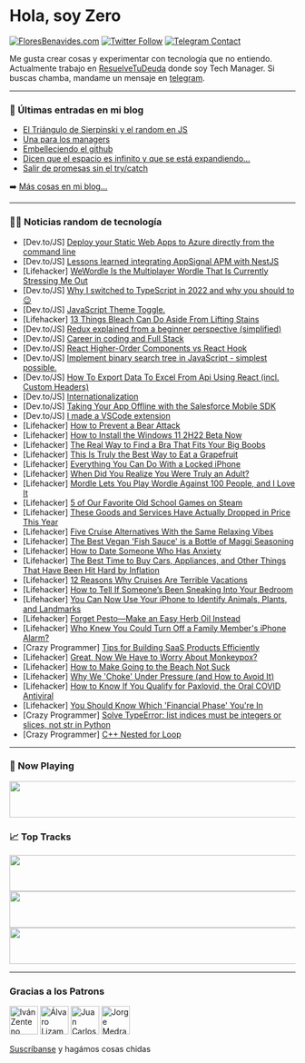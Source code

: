 # Hola, soy Zero

[![FloresBenavides.com](https://img.shields.io/website?down_message=oops&label=MiBlog&style=for-the-badge&up_message=online&url=https%3A%2F%2Ffloresbenavides.com)](https://floresbenavides.com) [![Twitter Follow](https://img.shields.io/twitter/follow/ZeroDragon?color=%231DA1F2&label=Follow&logo=twitter&logoColor=ffffff&style=for-the-badge)](https://twitter.com/zerodragon) [![Telegram Contact](https://img.shields.io/badge/escr%C3%ADbeme-ZeroDragon-%2326A5E4?style=for-the-badge&logo=telegram)](https://t.me/zerodragon)

Me gusta crear cosas y experimentar con tecnología que no entiendo.
Actualmente trabajo en [ResuelveTuDeuda](http://github.com/resuelve) donde soy Tech Manager.
Si buscas chamba, mandame un mensaje en [telegram](https://t.me/zerodragon).

---

### 📕 Últimas entradas en mi blog
<!-- BLOG-POST-LIST:START -->
- [El Triángulo de Sierpinski y el random en JS](https://floresbenavides.com/el-triangulo-de-sierpinski-y-el-random-en-js/)
- [Una para los managers](https://floresbenavides.com/una-para-los-managers/)
- [Embelleciendo el github](https://floresbenavides.com/embelleciendo-el-github/)
- [Dicen que el espacio es infinito y que se está expandiendo…](https://floresbenavides.com/dicen-que-el-espacio-es-infinito-y-que-se-esta-expandiendo/)
- [Salir de promesas sin el try/catch](https://floresbenavides.com/salir-de-promesas-sin-el-try-catch/)
<!-- BLOG-POST-LIST:END -->

➡️ [Más cosas en mi blog...](https://floresbenavides.com)

---

### 👨‍💻 Noticias random de tecnología
<!-- TECH-POSTS:START -->
- [Dev.to/JS] [Deploy your Static Web Apps to Azure directly from the command line](https://dev.to/azure/deploy-your-static-web-apps-to-azure-directly-from-the-command-line-2ip8)
- [Dev.to/JS] [Lessons learned integrating AppSignal APM with NestJS](https://dev.to/superface/lessons-learned-integrating-appsignal-apm-with-nestjs-he7)
- [Lifehacker] [WeWordle Is the Multiplayer Wordle That Is Currently Stressing Me Out](https://lifehacker.com/wewordle-is-the-multiplayer-wordle-that-is-currently-st-1848949895)
- [Dev.to/JS] [Why I switched to TypeScript in 2022 and why you should to 😉](https://dev.to/dev_avocado/why-i-switched-to-typescript-in-2022-and-why-you-should-to-mkc)
- [Dev.to/JS] [JavaScript Theme Toggle.](https://dev.to/jovickcoder/javascript-theme-toggle-5hdj)
- [Lifehacker] [13 Things Bleach Can Do Aside From Lifting Stains](https://lifehacker.com/13-things-bleach-can-do-aside-from-lifting-stains-1848948792)
- [Dev.to/JS] [Redux explained from a beginner perspective &lpar;simplified&rpar;](https://dev.to/yvad60/redux-explained-from-a-beginner-perspective-simplified-413g)
- [Dev.to/JS] [Career in coding and Full Stack](https://dev.to/syevale/career-in-coding-and-full-stack-105j)
- [Dev.to/JS] [React Higher-Order Components vs React Hook](https://dev.to/hiteshtech/react-higher-order-componentsvs-react-hook-2lfp)
- [Dev.to/JS] [Implement binary search tree in JavaScript - simplest possible.](https://dev.to/rajeshroyal/implement-binary-search-tree-in-javascript-simplest-possible-1pm1)
- [Dev.to/JS] [How To Export Data To Excel From Api Using React &lpar;incl. Custom Headers&rpar;](https://dev.to/jasurkurbanovinit/how-to-export-data-to-excel-from-api-using-react-incl-custom-headers-5ded)
- [Dev.to/JS] [Internationalization](https://dev.to/goodboyks/internationalization-2ca3)
- [Dev.to/JS] [Taking Your App Offline with the Salesforce Mobile SDK](https://dev.to/johnjvester/taking-your-app-offline-with-the-salesforce-mobile-sdk-gdg)
- [Dev.to/JS] [I made a VSCode extension](https://dev.to/virejdasani/i-made-a-vscode-extension-4i0e)
- [Lifehacker] [How to Prevent a Bear Attack](https://lifehacker.com/how-to-prevent-a-bear-attack-1848951820)
- [Lifehacker] [How to Install the Windows 11 2H22 Beta Now](https://lifehacker.com/how-to-install-the-windows-11-2h22-beta-now-1848950683)
- [Lifehacker] [The Real Way to Find a Bra That Fits Your Big Boobs](https://lifehacker.com/the-real-way-to-find-a-bra-that-fits-your-big-boobs-1848950734)
- [Lifehacker] [This Is Truly the Best Way to Eat a Grapefruit](https://lifehacker.com/this-is-truly-the-best-way-to-eat-a-grapefruit-1848950853)
- [Lifehacker] [Everything You Can Do With a Locked iPhone](https://lifehacker.com/everything-you-can-do-with-a-locked-iphone-1848948883)
- [Lifehacker] [When Did You Realize You Were Truly an Adult?](https://lifehacker.com/when-did-you-realize-you-were-truly-an-adult-1848950188)
- [Lifehacker] [Mordle Lets You Play Wordle Against 100 People, and I Love It](https://lifehacker.com/mordle-lets-you-play-wordle-against-100-people-and-i-l-1848950108)
- [Lifehacker] [5 of Our Favorite Old School Games on Steam](https://lifehacker.com/5-of-our-favorite-old-school-games-on-steam-1848949380)
- [Lifehacker] [These Goods and Services Have Actually Dropped in Price This Year](https://lifehacker.com/these-goods-and-services-have-actually-dropped-in-price-1848949486)
- [Lifehacker] [Five Cruise Alternatives With the Same Relaxing Vibes](https://lifehacker.com/five-cruise-alternatives-with-the-same-relaxing-vibes-1848948936)
- [Lifehacker] [The Best Vegan &#39;Fish Sauce&#39; is a Bottle of Maggi Seasoning](https://lifehacker.com/the-best-vegan-fish-sauce-is-a-bottle-of-maggi-seasonin-1848945167)
- [Lifehacker] [How to Date Someone Who Has Anxiety](https://lifehacker.com/how-to-date-someone-who-has-anxiety-1848945945)
- [Lifehacker] [The Best Time to Buy Cars, Appliances, and Other Things That Have Been Hit Hard by Inflation](https://lifehacker.com/the-best-time-to-buy-cars-appliances-and-other-things-1848948337)
- [Lifehacker] [12 Reasons Why Cruises Are Terrible Vacations](https://lifehacker.com/12-reasons-why-cruises-are-terrible-vacations-1848945802)
- [Lifehacker] [How to Tell If Someone’s Been Sneaking Into Your Bedroom](https://lifehacker.com/how-to-tell-if-someone-s-been-sneaking-into-your-bedroo-1848944525)
- [Lifehacker] [You Can Now Use Your iPhone to Identify Animals, Plants, and Landmarks](https://lifehacker.com/you-can-now-use-your-iphone-to-identify-animals-plants-1848945035)
- [Lifehacker] [Forget Pesto—Make an Easy Herb Oil Instead](https://lifehacker.com/forget-pesto-make-an-easy-herb-oil-instead-1848946382)
- [Lifehacker] [Who Knew You Could Turn Off a Family Member&#39;s iPhone Alarm?](https://lifehacker.com/who-knew-you-could-turn-off-a-family-members-iphone-ala-1848943873)
- [Crazy Programmer] [Tips for Building SaaS Products Efficiently](https://www.thecrazyprogrammer.com/2022/05/tips-for-building-saas-products-efficiently.html)
- [Lifehacker] [Great, Now We Have to Worry About Monkeypox?](https://lifehacker.com/great-now-we-have-to-worry-about-monkeypox-1848945600)
- [Lifehacker] [How to Make Going to the Beach Not Suck](https://lifehacker.com/how-to-make-going-to-the-beach-not-suck-1848944545)
- [Lifehacker] [Why We &#39;Choke&#39; Under Pressure &lpar;and How to Avoid It&rpar;](https://lifehacker.com/why-we-choke-under-pressure-and-how-to-avoid-it-1848943365)
- [Lifehacker] [How to Know If You Qualify for Paxlovid, the Oral COVID Antiviral](https://lifehacker.com/how-to-know-if-you-qualify-for-paxlovid-the-oral-covid-1848944146)
- [Lifehacker] [You Should Know Which &#39;Financial Phase&#39; You&#39;re In](https://lifehacker.com/you-should-know-which-financial-phase-youre-in-1848943305)
- [Crazy Programmer] [Solve TypeError: list indices must be integers or slices, not str in Python](https://www.thecrazyprogrammer.com/2022/05/list-indices-must-be-integers-or-slices-not-str.html)
- [Crazy Programmer] [C++ Nested for Loop](https://www.thecrazyprogrammer.com/2022/05/c-nested-for-loop.html)<!-- TECH-POSTS:END -->

---

### 🎵 Now Playing
<a href="https://spotify-now-playing-dun.vercel.app/now-playing?open"><img src="https://spotify-now-playing-dun.vercel.app/now-playing" width="540" height="64"></a>

### 📈 Top Tracks
<a href="https://spotify-now-playing-dun.vercel.app/top-tracks?i=1&open"><img src="https://spotify-now-playing-dun.vercel.app/top-tracks?i=1" width="540" height="64"></a>
<a href="https://spotify-now-playing-dun.vercel.app/top-tracks?i=2&open"><img src="https://spotify-now-playing-dun.vercel.app/top-tracks?i=2" width="540" height="64"></a>
<a href="https://spotify-now-playing-dun.vercel.app/top-tracks?i=3&open"><img src="https://spotify-now-playing-dun.vercel.app/top-tracks?i=3" width="540" height="64"></a>

---

### Gracias a los Patrons
[<img src="https://avatars.githubusercontent.com/u/243380?v=4" alt="Iván Zenteno" width="50px">](https://github.com/k001) [<img src="https://avatars.githubusercontent.com/u/19955639?v=4" alt="Álvaro Lizama" width="50px">](https://github.com/alvarolizama) [<img src="https://avatars.githubusercontent.com/u/2718753?v=4" alt="Juan Carlos Ruiz" width="50px">](https://github.com/JuanCrg90) [<img src="https://avatars.githubusercontent.com/u/37025?v=4" alt="Jorge Medrano" width="50px">](https://github.com/h1pp1e) 

[Suscríbanse](https://www.patreon.com/zerodragon) y hagámos cosas chidas
